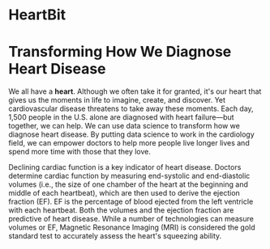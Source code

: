 # HeartBit
Transforming How We Diagnose Heart Disease
===
We all have a **heart**. Although we often take it for granted, it's our heart that gives us the moments in life to imagine, create, and discover. Yet cardiovascular disease threatens to take away these moments. Each day, 1,500 people in the U.S. alone are diagnosed with heart failure—but together, we can help. We can use data science to transform how we diagnose heart disease. By putting data science to work in the cardiology field, we can empower doctors to help more people live longer lives and spend more time with those that they love.

Declining cardiac function is a key indicator of heart disease. Doctors determine cardiac function by measuring end-systolic and end-diastolic volumes (i.e., the size of one chamber of the heart at the beginning and middle of each heartbeat), which are then used to derive the ejection fraction (EF). EF is the percentage of blood ejected from the left ventricle with each heartbeat. Both the volumes and the ejection fraction are predictive of heart disease. While a number of technologies can measure volumes or EF, Magnetic Resonance Imaging (MRI) is considered the gold standard test to accurately assess the heart's squeezing ability.
